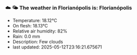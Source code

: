 ### ☁️ 🌤️  The weather in Florianópolis is: Florianópolis

- Temperature: 18.12°C
- On flesh: 18.13°C
- Relative air humidity: 82%
- Rain: 0.0 mm
- Description: Few clouds
- last updated: 2025-05-12T23:16:21.675671
